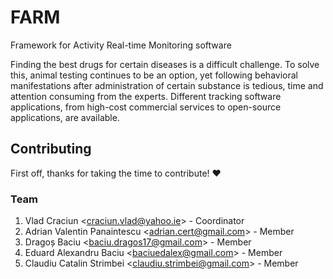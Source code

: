 # FARM

Framework for Activity Real-time Monitoring software

Finding the best drugs for certain diseases is a difficult challenge. To solve this, animal testing continues to be an option, yet following behavioral manifestations after administration of certain substance is tedious, time and attention consuming from the experts. Different tracking software applications, from high-cost commercial services to open-source applications, are available.

## Contributing

First off, thanks for taking the time to contribute! ❤️

### Team

1. Vlad Craciun <[craciun.vlad@yahoo.ie](mailto:craciun.vlad@yahoo.ies)> - Coordinator
0. Adrian Valentin Panaintescu <[adrian.cert@gmail.com](adrian.cert@gmail.com)> - Member
0. Dragoș Baciu <[baciu.dragos17@gmail.com](mailto:baciu.dragos17@gmail.com)> - Member
0. Eduard Alexandru Baciu <[baciuedalex@gmail.com](mailto:baciuedalex@gmail.com)> - Member
0. Claudiu Catalin Strimbei <[claudiu.strimbei@gmail.com](mailto:claudiu.strimbei@gmail.com)> - Member

